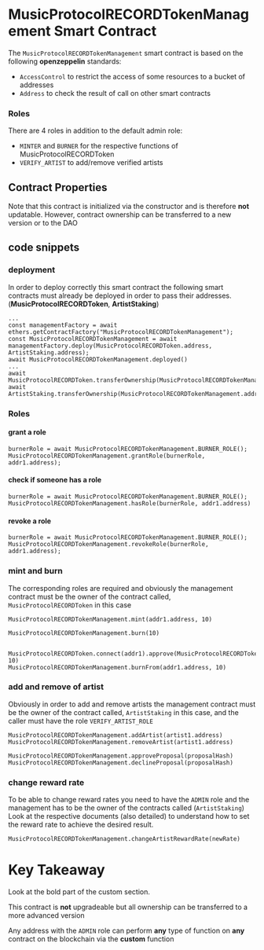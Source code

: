 # MusicProtocolRECORDTokenManagement Smart Contract

The `MusicProtocolRECORDTokenManagement` smart contract is based on the following **openzeppelin** standards:

-   `AccessControl` to restrict the access of some resources to a bucket of addresses
-   `Address` to check the result of call on other smart contracts

### Roles

There are 4 roles in addition to the default admin role:

-   `MINTER` and `BURNER` for the respective functions of MusicProtocolRECORDToken
-   `VERIFY_ARTIST` to add/remove verified artists

## Contract Properties

Note that this contract is initialized via the constructor and is therefore **not** updatable. However, contract ownership can be transferred to a new version or to the DAO

## code snippets

### deployment

In order to deploy correctly this smart contract the following smart contracts must already be deployed in order to pass their addresses. (**MusicProtocolRECORDToken**, **ArtistStaking**)

```
...
const managementFactory = await ethers.getContractFactory("MusicProtocolRECORDTokenManagement");
const MusicProtocolRECORDTokenManagement = await managementFactory.deploy(MusicProtocolRECORDToken.address, ArtistStaking.address);
await MusicProtocolRECORDTokenManagement.deployed()
...
await MusicProtocolRECORDToken.transferOwnership(MusicProtocolRECORDTokenManagement.address);
await ArtistStaking.transferOwnership(MusicProtocolRECORDTokenManagement.address);
```

### Roles

#### grant a role

```
burnerRole = await MusicProtocolRECORDTokenManagement.BURNER_ROLE();
MusicProtocolRECORDTokenManagement.grantRole(burnerRole, addr1.address);
```

#### check if someone has a role

```
burnerRole = await MusicProtocolRECORDTokenManagement.BURNER_ROLE();
MusicProtocolRECORDTokenManagement.hasRole(burnerRole, addr1.address)
```

#### revoke a role

```
burnerRole = await MusicProtocolRECORDTokenManagement.BURNER_ROLE();
MusicProtocolRECORDTokenManagement.revokeRole(burnerRole, addr1.address);
```

### mint and burn

The corresponding roles are required and obviously the management contract must be the owner of the contract called, `MusicProtocolRECORDToken` in this case

```
MusicProtocolRECORDTokenManagement.mint(addr1.address, 10)

MusicProtocolRECORDTokenManagement.burn(10)


MusicProtocolRECORDToken.connect(addr1).approve(MusicProtocolRECORDTokenManagement.address, 10)
MusicProtocolRECORDTokenManagement.burnFrom(addr1.address, 10)
```

### add and remove of artist

Obviously in order to add and remove artists the management contract must be the owner of the contract called, `ArtistStaking` in this case, and the caller must have the role `VERIFY_ARTIST_ROLE`

```
MusicProtocolRECORDTokenManagement.addArtist(artist1.address)
MusicProtocolRECORDTokenManagement.removeArtist(artist1.address)
```

```
MusicProtocolRECORDTokenManagement.approveProposal(proposalHash)
MusicProtocolRECORDTokenManagement.declineProposal(proposalHash)
```

### change reward rate

To be able to change reward rates you need to have the `ADMIN` role and the management has to be the owner of the contracts called (`ArtistStaking`)
Look at the respective documents (also detailed) to understand how to set the reward rate to achieve the desired result.

```
MusicProtocolRECORDTokenManagement.changeArtistRewardRate(newRate)
```

# Key Takeaway

Look at the bold part of the custom section.

This contract is **not** upgradeable but all ownership can be transferred to a more advanced version

Any address with the `ADMIN` role can perform **any** type of function on **any** contract on the blockchain via the **custom** function
